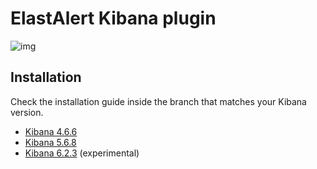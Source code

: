 # ElastAlert Kibana plugin
![img](https://raw.githubusercontent.com/bitsensor/elastalert-kibana-plugin/master/kibana-elastalert-plugin-showcase.gif)

## Installation
Check the installation guide inside the branch that matches your Kibana version.

- [Kibana 4.6.6](https://github.com/bitsensor/elastalert-kibana-plugin/tree/4.6.6)
- [Kibana 5.6.8](https://github.com/bitsensor/elastalert-kibana-plugin/tree/5.6.8)
- [Kibana 6.2.3](https://github.com/bitsensor/elastalert-kibana-plugin/tree/6.2.3) (experimental)
